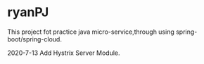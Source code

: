 # ryanPJ
This project fot practice java micro-service,through using spring-boot/spring-cloud.

2020-7-13
    Add Hystrix Server Module.